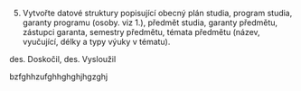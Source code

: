 5. Vytvořte datové struktury popisující obecný plán studia,
 program studia, garanty programu (osoby. viz 1.), předmět studia, garanty předmětu,
 zástupci garanta, semestry předmětu, témata předmětu (název, vyučující, délky a typy výuky v tématu).

 des. Doskočil, des. Vysloužil

 bzfghhzufghhghghjhgzghj